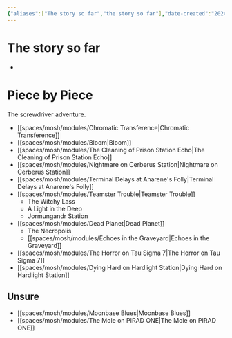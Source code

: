 ```yaml
---
{"aliases":["The story so far","the story so far"],"date-created":"2024-01-15T17:39","date-modified":"2024-01-15T18:46","dg-publish":true,"tags":["mosh","mosh/tfg"],"title":"The story so far","dg-path":"mothership/the story so far.md","permalink":"/mothership/the-story-so-far/","dgPassFrontmatter":true}
---
```



# The story so far

- 
<div class="transclusion internal-embed is-loaded"><div class="markdown-embed">





# Piece by Piece

The screwdriver adventure.


</div></div>

- [[spaces/mosh/modules/Chromatic Transference\|Chromatic Transference]]
- [[spaces/mosh/modules/Bloom\|Bloom]]
- [[spaces/mosh/modules/The Cleaning of Prison Station Echo\|The Cleaning of Prison Station Echo]]
- [[spaces/mosh/modules/Nightmare on Cerberus Station\|Nightmare on Cerberus Station]]
- [[spaces/mosh/modules/Terminal Delays at Anarene's Folly\|Terminal Delays at Anarene's Folly]]
- [[spaces/mosh/modules/Teamster Trouble\|Teamster Trouble]]
  - The Witchy Lass
  - A Light in the Deep
  - Jormungandr Station
- [[spaces/mosh/modules/Dead Planet\|Dead Planet]]
  - The Necropolis
  - [[spaces/mosh/modules/Echoes in the Graveyard\|Echoes in the Graveyard]]
- [[spaces/mosh/modules/The Horror on Tau Sigma 7\|The Horror on Tau Sigma 7]]
- [[spaces/mosh/modules/Dying Hard on Hardlight Station\|Dying Hard on Hardlight Station]]

## Unsure

- [[spaces/mosh/modules/Moonbase Blues\|Moonbase Blues]]
- [[spaces/mosh/modules/The Mole on PIRAD ONE\|The Mole on PIRAD ONE]]
